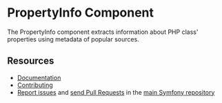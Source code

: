 PropertyInfo Component
======================

The PropertyInfo component extracts information about PHP class' properties
using metadata of popular sources.

Resources
---------

  * [Documentation](https://symfony.com/doc/current/components/property_info.html)
  * [Contributing](https://symfony.com/doc/current/contributing/index.html)
  * [Report issues](https://github.com/symfony/symfony/issues) and
    [send Pull Requests](https://github.com/symfony/symfony/pulls)
    in the [main Symfony repository](https://github.com/symfony/symfony)
